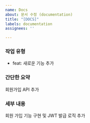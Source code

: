 ```yaml
---
name: Docs
about: 문서 수정 (documentation)
title: "[DOCS]"
labels: documentation
assignees: ''

---
```


### 작업 유형
- feat: 새로운 기능 추가

### 간단한 요약
회원가입 API 추가

### 세부 내용
회원 가입 기능 구현 및 JWT 발급 로직 추가
